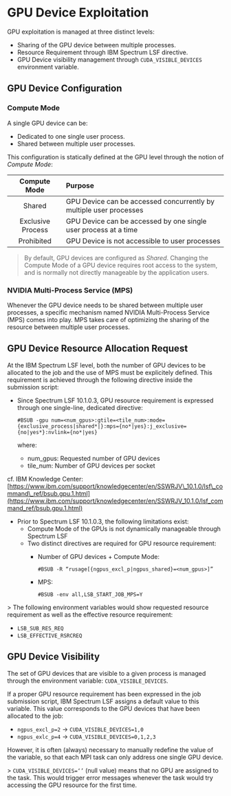 # GPU Device Exploitation

GPU exploitation is managed at three distinct levels:

* Sharing of the GPU device between multiple processes.
* Resource Requirement through IBM Spectrum LSF directive.
* GPU Device visibility management through `CUDA_VISIBLE_DEVICES` environment variable.

## GPU Device Configuration

### Compute Mode

A single GPU device can be:

* Dedicated to one single user process.
* Shared between multiple user processes.

This configuration is statically defined at the GPU level through the notion of _Compute Mode_:

| Compute Mode | Purpose |
| :---: | :--- |
| Shared | GPU Device can be accessed concurrently by multiple user processes |
| Exclusive Process | GPU Device can be accessed by one single user process at a time |
| Prohibited | GPU Device is not accessible to user processes |

> By default, GPU devices are configured as _Shared_. Changing the Compute Mode of a GPU device requires root access to the system, and is normally not directly manageable by the application users.

### NVIDIA Multi-Process Service \(MPS\)

Whenever the GPU device needs to be shared between multiple user processes, a specific mechanism named NVIDIA Multi-Process Service \(MPS\) comes into play. MPS takes care of optimizing the sharing of the resource between multiple user processes.

## GPU Device Resource Allocation Request

At the IBM Spectrum LSF level, both the number of GPU devices to be allocated to the job and the use of MPS must be explicitely defined. This requirement is achieved through the following directive inside the submission script:

* Since Spectrum LSF 10.1.0.3, GPU resource requirement is expressed through one single-line, dedicated directive:

  ```text
  #BSUB -gpu num=<num_gpus>:gtile=<tile_num>:mode={exclusive_process|shared*|}:mps={no*|yes}:j_exclusive={no|yes*}:nvlink={no*|yes}
  ```

  where:

  * num\_gpus: Requested number of GPU devices
  * tile\_num: Number of GPU devices per socket

cf. IBM Knowledge Center: [https://www.ibm.com/support/knowledgecenter/en/SSWRJV\_10.1.0/lsf\_command\_ref/bsub.gpu.1.html](https://www.ibm.com/support/knowledgecenter/en/SSWRJV_10.1.0/lsf_command_ref/bsub.gpu.1.html)

* Prior to Spectrum LSF 10.1.0.3, the following limitations exist:
  * Compute Mode of the GPUs is not dynamically manageable through Spectrum LSF
  * Two distinct directives are required for GPU resource requirement:
    * Number of GPU devices + Compute Mode:

      ```text
      #BSUB -R “rusage[{ngpus_excl_p|ngpus_shared}=<num_gpus>]”
      ```

    * MPS:

      ```text
      #BSUB -env all,LSB_START_JOB_MPS=Y
      ```

&gt; The following environment variables would show requested resource requirement as well as the effective resource requirement:

* `LSB_SUB_RES_REQ`
* `LSB_EFFECTIVE_RSRCREQ`

## GPU Device Visibility

The set of GPU devices that are visible to a given process is managed through the environment variable: `CUDA_VISIBLE_DEVICES`.

If a proper GPU resource requirement has been expressed in the job submission script, IBM Spectrum LSF assigns a default value to this variable. This value corresponds to the GPU devices that have been allocated to the job:

* `ngpus_excl_p=2` -&gt; `CUDA_VISIBLE_DEVICES=1,0`
* `ngpus_exlc_p=4` -&gt; `CUDA_VISIBLE_DEVICES=0,1,2,3`

However, it is often \(always\) necessary to manually redefine the value of the variable, so that each MPI task can only address one single GPU device.

&gt; `CUDA_VISIBLE_DEVICES=‘’` \(null value\) means that no GPU are assigned to the task. This would trigger error messages whenever the task would try accessing the GPU resource for the first time.

